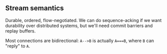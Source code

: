 ## Stream semantics
Durable, ordered, flow-negotiated. We can do sequence-acking if we want durability over distributed systems, but we'll need commit barriers and replay buffers.

Most connections are bidirectional: `A-->B` is actually `A===B`, where `B` can "reply" to `A`.
